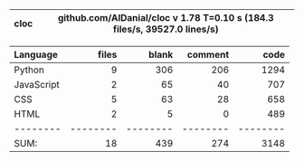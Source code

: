 cloc|github.com/AlDanial/cloc v 1.78  T=0.10 s (184.3 files/s, 39527.0 lines/s)
--- | ---

Language|files|blank|comment|code
:-------|-------:|-------:|-------:|-------:
Python|9|306|206|1294
JavaScript|2|65|40|707
CSS|5|63|28|658
HTML|2|5|0|489
--------|--------|--------|--------|--------
SUM:|18|439|274|3148
